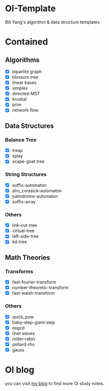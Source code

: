 # OI-Template
Bill Yang's algorithm &amp; data structure templates

# Contained
## Algorithms
- [x] bipartite graph
- [x] blossom tree
- [x] linear bases
- [x] simplex
- [x] directed-MST
- [x] kruskal
- [x] prim
- [x] network flow
## Data Structures
### Balance Tree
- [x] treap
- [x] splay
- [x] scape-goat tree
### String Structures
- [x] suffix-automaton
- [x] aho_corasick-automaton
- [x] palindrome-automaton
- [x] suffix-array
### Others
- [x] link-cut-tree
- [x] virtual-tree
- [x] left-side-tree
- [x] kd-tree
## Math Theories
### Transforms
- [x] fast-fourier-transform
- [x] number-theoretic-transform
- [x] fast-walsh-transform
### Others
- [x] quick_pow
- [x] baby-step-giant-step
- [x] exgcd
- [x] liner sieves
- [x] miller-rabin
- [x] pollard-rho
- [x] gauss

# OI blog
you can visit [my blog](https://blog.bill.moe) to find more OI study notes.
